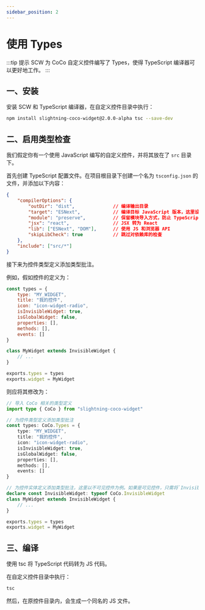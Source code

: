 ```yaml
---
sidebar_position: 2
---
```


# 使用 Types

:::tip 提示
SCW 为 CoCo 自定义控件编写了 Types，使得 TypeScript 编译器可以更好地工作。
:::

## 一、安装

安装 SCW 和 TypeScript 编译器，在自定义控件目录中执行：

```sh
npm install slightning-coco-widget@2.0.0-alpha tsc --save-dev
```

## 二、启用类型检查

我们假定你有一个使用 JavaScript 编写的自定义控件，并将其放在了 `src` 目录下。

首先创建 TypeScript 配置文件。在项目根目录下创建一个名为 `tsconfig.json` 的文件，并添加以下内容：

```json
{
    "compilerOptions": {
        "outDir": "dist",              // 编译输出目录
        "target": "ESNext",            // 编译目标 JavaScript 版本，这里设置为 ESNext，以关闭 TypeScript 兼容性转义，防止出现一些奇奇怪怪的问题
        "module": "preserve",          // 保留模块导入方式，防止 TypeScript 将 CoCo 导入和导出转为其他形式
        "jsx": "react",                // JSX 转为 React
        "lib": ["ESNext", "DOM"],      // 使用 JS 和浏览器 API
        "skipLibCheck": true           // 跳过对依赖库的检查
    },
    "include": ["src/*"]
}

```

接下来为控件类型定义添加类型批注。

例如，假如控件的定义为：

```javascript
const types = {
    type: "MY_WIDGET",
    title: "我的控件",
    icon: "icon-widget-radio",
    isInvisibleWidget: true,
    isGlobalWidget: false,
    properties: [],
    methods: [],
    events: []
}

class MyWidget extends InvisibleWidget {
    // ...
}

exports.types = types
exports.widget = MyWidget
```

则应将其修改为：

```typescript
// 导入 CoCo 相关的类型定义
import type { CoCo } from "slightning-coco-widget"

// 为控件类型定义添加类型批注
const types: CoCo.Types = {
    type: "MY_WIDGET",
    title: "我的控件",
    icon: "icon-widget-radio",
    isInvisibleWidget: true,
    isGlobalWidget: false,
    properties: [],
    methods: [],
    events: []
}

// 为控件实体定义添加类型批注，这里以不可见控件为例。如果是可见控件，只需将`InvisibleWidget`改为`VisibleWidget`
declare const InvisibleWidget: typeof CoCo.InvisibleWidget
class MyWidget extends InvisibleWidget {
    // ...
}

exports.types = types
exports.widget = MyWidget
```

## 三、编译

使用 tsc 将 TypeScript 代码转为 JS 代码。

在自定义控件目录中执行：

```sh
tsc
```

然后，在原控件目录内，会生成一个同名的 JS 文件。
